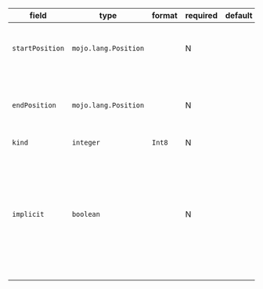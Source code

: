 | field | type | format | required | default | description |
|---|---|---|---|---|---|
| `startPosition` | `mojo.lang.Position` |  | N |  | position of first character belonging to the Expr |
| `endPosition` | `mojo.lang.Position` |  | N |  | position of first character immediately after the Expr |
| `kind` | `integer` | `Int8` | N |  |  |
| `implicit` | `boolean` |  | N |  | Whether the Expr represents something directly written in source orit was implicitly generated by the type-checker. |
